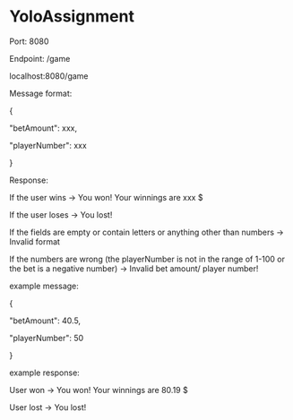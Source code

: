 # YoloAssignment
Port: 8080

Endpoint: /game

localhost:8080/game

Message format: 
 
{

  "betAmount": xxx,
  
  "playerNumber": xxx
  
}


Response:

If the user wins -> You won! Your winnings are xxx $

If the user loses -> You lost!

If the fields are empty or contain letters or anything other than numbers -> Invalid format

If the numbers are wrong (the playerNumber is not in the range of 1-100 or the bet is a negative number) -> Invalid bet amount/ player number!



example message: 

{

  "betAmount": 40.5,
  
  "playerNumber": 50
  
}



example response:

User won -> You won! Your winnings are 80.19 $

User lost -> You lost!
